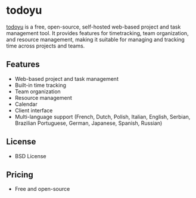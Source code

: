 # todoyu

[todoyu](https://medevel.com/todoyu/) is a free, open-source, self-hosted web-based project and task management tool. It provides features for timetracking, team organization, and resource management, making it suitable for managing and tracking time across projects and teams.

## Features
- Web-based project and task management
- Built-in time tracking
- Team organization
- Resource management
- Calendar
- Client interface
- Multi-language support (French, Dutch, Polish, Italian, English, Serbian, Brazilian Portuguese, German, Japanese, Spanish, Russian)

## License
- BSD License

## Pricing
- Free and open-source